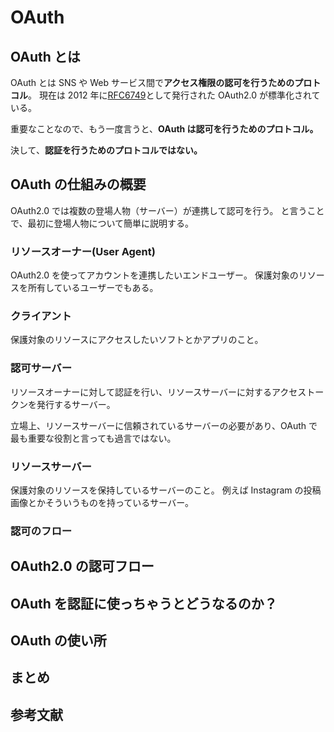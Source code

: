 # OAuth

## OAuth とは

OAuth とは SNS や Web サービス間で**アクセス権限の認可を行うためのプロトコル**。
現在は 2012 年に[RFC6749](https://tools.ietf.org/html/rfc6749)として発行された OAuth2.0 が標準化されている。

重要なことなので、もう一度言うと、**OAuth は認可を行うためのプロトコル。**

決して、**認証を行うためのプロトコルではない。**

## OAuth の仕組みの概要

OAuth2.0 では複数の登場人物（サーバー）が連携して認可を行う。
と言うことで、最初に登場人物について簡単に説明する。

### リソースオーナー(User Agent)

OAuth2.0 を使ってアカウントを連携したいエンドユーザー。
保護対象のリソースを所有しているユーザーでもある。

### クライアント

保護対象のリソースにアクセスしたいソフトとかアプリのこと。

### 認可サーバー

リソースオーナーに対して認証を行い、リソースサーバーに対するアクセストークンを発行するサーバー。

立場上、リソースサーバーに信頼されているサーバーの必要があり、OAuth で最も重要な役割と言っても過言ではない。

### リソースサーバー

保護対象のリソースを保持しているサーバーのこと。
例えば Instagram の投稿画像とかそういうものを持っているサーバー。

### 認可のフロー

## OAuth2.0 の認可フロー

## OAuth を認証に使っちゃうとどうなるのか？

## OAuth の使い所

## まとめ

## 参考文献
